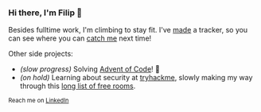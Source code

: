 ### Hi there, I'm Filip 👋

Besides fulltime work, I'm climbing to stay fit. I've [made](https://github.com/zafodB/boulderingDates) a tracker, so you can see where you can [catch me](https://goclimbing.ml) next time!

Other side projects:
* *(slow progress)* Solving [Advent of Code](https://adventofcode.com/)! 🎄
* *(on hold)* Learning about security at [tryhackme](https://tryhackme.com/), slowly making my way through this [long list of free rooms](https://gist.github.com/zafodB/e2329f1e19ead4994c7ea9a9e81dbfd5).


<sub>Reach me on [LinkedIn](https://www.linkedin.com/in/filipadamik/)</sub>

<!--
**zafodB/zafodB** is a ✨ _special_ ✨ repository because its `README.md` (this file) appears on your GitHub profile.

Here are some ideas to get you started:

- 🔭 I’m currently working on ...
- 🌱 I’m currently learning ...
- 👯 I’m looking to collaborate on ...
- 🤔 I’m looking for help with ...
- 💬 Ask me about ...
- 📫 How to reach me: ...
- 😄 Pronouns: ...
- ⚡ Fun fact: ...
-->
